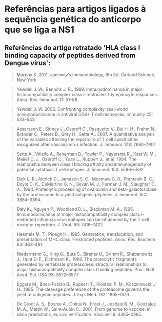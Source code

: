 # Referências para artigos ligados à sequência genética do anticorpo que se liga a NS1

## Referências do artigo retratado 'HLA class I binding capacity of peptides derived from Dengue virus':
> 	Murphy   K.  2011. Janeway’s Immunobiology, 8th Ed. Garland Science, New York

> Yewdell   J. W., Bennink   J. R.. 1999. Immunodominance in major histocompatibility complex class I-restricted T lymphocyte responses. Annu. Rev. Immunol.  17: 51–88.
 
> Yewdell   J. W.  2006. Confronting complexity: real-world immunodominance in antiviral CD8+ T cell responses. Immunity  25: 533–543.
 
> Assarsson   E., Sidney   J., Oseroff   C., Pasquetto   V., Bui   H. H., Frahm   N., Brander   C., Peters   B., Grey   H., Sette   A.. 2007. A quantitative analysis of the variables affecting the repertoire of T cell specificities recognized after vaccinia virus infection. J. Immunol.  178: 7890–7901.

> Sette   A., Vitiello   A., Reherman   B., Fowler   P., Nayersina   R., Kast   W. M., Melief   C. J., Oseroff   C., Yuan   L., Ruppert   J., et al.  1994. The relationship between class I binding affinity and immunogenicity of potential cytotoxic T cell epitopes. J. Immunol.  153: 5586–5592.

> Dick   L. R., Aldrich   C., Jameson   S. C., Moomaw   C. R., Pramanik   B. C., Doyle   C. K., DeMartino   G. N., Bevan   M. J., Forman   J. M., Slaughter   C. A.. 1994. Proteolytic processing of ovalbumin and beta-galactosidase by the proteasome to a yield antigenic peptides. J. Immunol.  152: 3884–3894.

> Daly   K., Nguyen   P., Woodland   D. L., Blackman   M. A.. 1995. Immunodominance of major histocompatibility complex class I-restricted influenza virus epitopes can be influenced by the T-cell receptor repertoire. J. Virol.  69: 7416–7422.

> Heemels   M. T., Ploegh   H.. 1995. Generation, translocation, and presentation of MHC class I-restricted peptides. Annu. Rev. Biochem.  64: 463–491.

> Niedermann   G., King   G., Butz   S., Birsner   U., Grimm   R., Shabanowitz   J., Hunt   D. F., Eichmann   K.. 1996. The proteolytic fragments generated by vertebrate proteasomes: structural relationships to major histocompatibility complex class I binding peptides. Proc. Natl. Acad. Sci. USA  93: 8572–8577.

> Eggers   M., Boes-Fabian   B., Ruppert   T., Kloetzel   P. M., Koszinowski   U. H.. 1995. The cleavage preference of the proteasome governs the yield of antigenic peptides. J. Exp. Med.  182: 1865–1870.

> De Groot   A. S., Bosma   A., Chinai   N., Frost   J., Jesdale   B. M., Gonzalez   M. A., Martin   W., Saint-Aubin   C.. 2001. From genome to vaccine: in silico predictions, ex vivo verification. Vaccine  19: 4385–4395.
